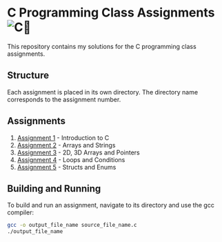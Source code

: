 # C Programming Class Assignments ![C](https://img.shields.io/badge/c-%2300599C.svg?style=for-the-badge&logo=c&logoColor=white)🌵

This repository contains my solutions for the C programming class assignments.

## Structure

Each assignment is placed in its own directory. The directory name corresponds to the assignment number.

## Assignments

1. [Assignment 1](./TP_1/) - Introduction to C
2. [Assignment 2](./TP_2/) - Arrays and Strings
3. [Assignment 3](./TP_3) - 2D, 3D Arrays and Pointers
4. [Assignment 4](./TP_4) - Loops and Conditions
5. [Assignment 5](./TP_5) - Structs and Enums

## Building and Running

To build and run an assignment, navigate to its directory and use the gcc compiler:

```bash
gcc -o output_file_name source_file_name.c
./output_file_name
